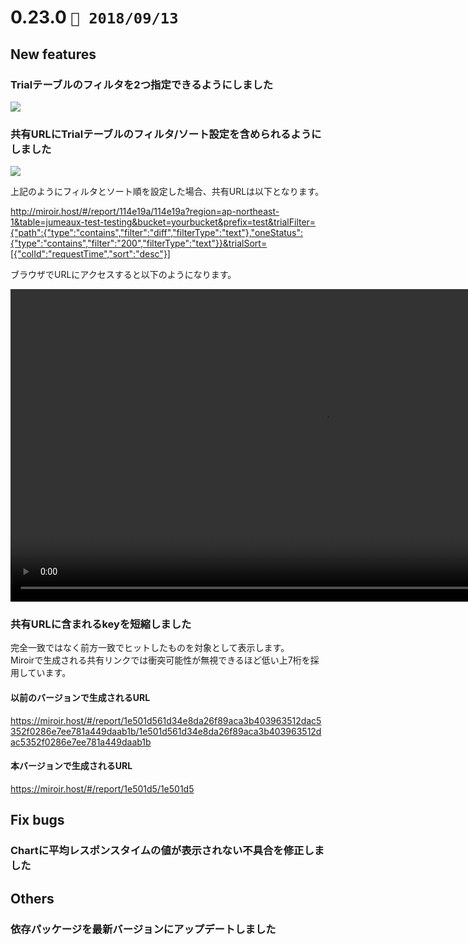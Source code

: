 0.23.0   `📅 2018/09/13` 
===============================


## New features

### Trialテーブルのフィルタを2つ指定できるようにしました

![](https://dl.dropboxusercontent.com/s/ggrlzky0i4hgkbh/0.23.0-1.gif)

### 共有URLにTrialテーブルのフィルタ/ソート設定を含められるようにしました

![](https://dl.dropboxusercontent.com/s/ws4rqe4v5uo5kqe/0.23.0-2.png)

上記のようにフィルタとソート順を設定した場合、共有URLは以下となります。

http://miroir.host/#/report/114e19a/114e19a?region=ap-northeast-1&table=jumeaux-test-testing&bucket=yourbucket&prefix=test&trialFilter={"path":{"type":"contains","filter":"diff","filterType":"text"},"oneStatus":{"type":"contains","filter":"200","filterType":"text"}}&trialSort=[{"colId":"requestTime","sort":"desc"}]

ブラウザでURLにアクセスすると以下のようになります。

<video controls src="https://dl.dropboxusercontent.com/s/kwvghqh1ycethpb/0.23.0-3.mp4" type="video/mp4" width="1000px"></video>


### 共有URLに含まれるkeyを短縮しました

完全一致ではなく前方一致でヒットしたものを対象として表示します。  
Miroirで生成される共有リンクでは衝突可能性が無視できるほど低い上7桁を採用しています。

#### 以前のバージョンで生成されるURL

https://miroir.host/#/report/1e501d561d34e8da26f89aca3b403963512dac5352f0286e7ee781a449daab1b/1e501d561d34e8da26f89aca3b403963512dac5352f0286e7ee781a449daab1b

#### 本バージョンで生成されるURL

https://miroir.host/#/report/1e501d5/1e501d5


## Fix bugs

### Chartに平均レスポンスタイムの値が表示されない不具合を修正しました


## Others

### 依存パッケージを最新バージョンにアップデートしました

